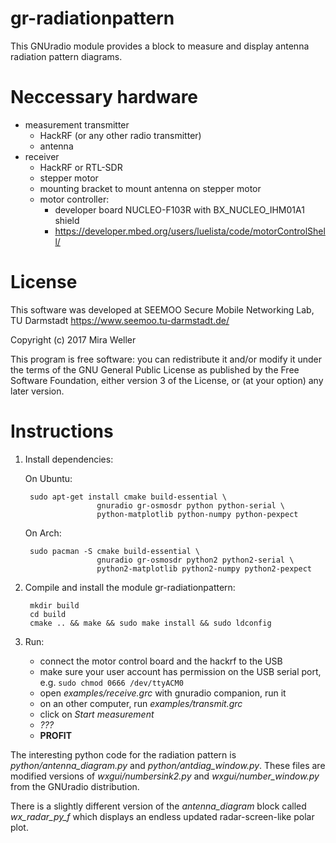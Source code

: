 gr-radiationpattern
===================

This GNUradio module provides a block to measure and display antenna radiation pattern diagrams.


Neccessary hardware
===================

- measurement transmitter
  - HackRF (or any other radio transmitter)
  - antenna
- receiver
  - HackRF or RTL-SDR
  - stepper motor
  - mounting bracket to mount antenna on stepper motor
  - motor controller:
     - developer board NUCLEO-F103R with BX_NUCLEO_IHM01A1 shield
     - https://developer.mbed.org/users/luelista/code/motorControlShell/


License
=======

This software was developed at SEEMOO Secure Mobile Networking Lab, TU Darmstadt
https://www.seemoo.tu-darmstadt.de/

Copyright (c) 2017 Mira Weller

This program is free software: you can redistribute it and/or modify
it under the terms of the GNU General Public License as published by
the Free Software Foundation, either version 3 of the License, or
(at your option) any later version.


Instructions
============

1. Install dependencies:

   On Ubuntu:

        sudo apt-get install cmake build-essential \
                       gnuradio gr-osmosdr python python-serial \
                       python-matplotlib python-numpy python-pexpect

   On Arch:

        sudo pacman -S cmake build-essential \
                       gnuradio gr-osmosdr python2 python2-serial \
                       python2-matplotlib python2-numpy python2-pexpect


2. Compile and install the module gr-radiationpattern:

        mkdir build
        cd build
        cmake .. && make && sudo make install && sudo ldconfig


3. Run:
   - connect the motor control board and the hackrf to the USB
   - make sure your user account has permission on the USB serial port, e.g. `sudo chmod 0666 /dev/ttyACM0`
   - open *examples/receive.grc* with gnuradio companion, run it
   - on an other computer, run *examples/transmit.grc*
   - click on *Start measurement*
   - *???*
   - **PROFIT**


The interesting python code for the radiation pattern is *python/antenna_diagram.py* and *python/antdiag_window.py*. These files are modified versions of *wxgui/numbersink2.py* and *wxgui/number_window.py* from the GNUradio distribution.

There is a slightly different version of the *antenna_diagram* block called *wx_radar_py_f* which displays an endless updated radar-screen-like polar plot.


